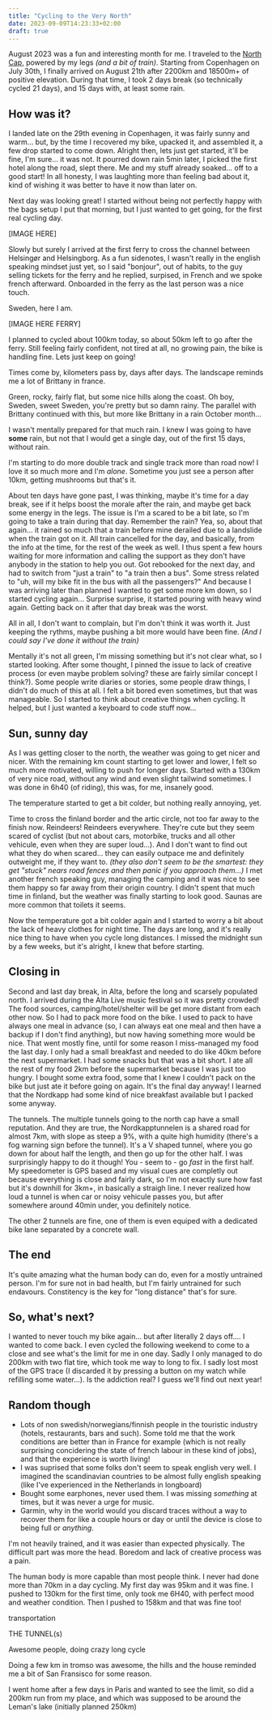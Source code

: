 ```yaml
---
title: "Cycling to the Very North"
date: 2023-09-09T14:23:33+02:00
draft: true
---
```


August 2023 was a fun and interesting month for me. I traveled to the [North Cap](https://en.wikipedia.org/wiki/North_Cape_(Norway)), powered by my legs *(and a bit of train)*.
Starting from Copenhagen on July 30th, I finally arrived on August 21th after 2200km and 18500m+ of positive elevation.
During that time, I took 2 days break (so technically cycled 21 days), and 15 days with, at least some rain.

## How was it?

I landed late on the 29th evening in Copenhagen, it was fairly sunny and warm... but, by the time I recovered my bike, upacked it, and assembled it, a few drop started to come down. Alright then, lets just get started, it'll be fine, I'm sure... it was not. It pourred down rain 5min later, I picked the first hotel along the road, slept there. Me and my stuff already soaked... off to a good start! In all honesty, I was laughting more than feeling bad about it, kind of wishing it was better to have it now than later on.

Next day was looking great! I started without being not perfectly happy with the bags setup I put that morning, but I just wanted to get going, for the first real cycling day.

[IMAGE HERE]

Slowly but surely I arrived at the first ferry to cross the channel between Helsingør and Helsingborg.
As a fun sidenotes, I wasn't really in the english speaking mindset just yet, so I said "bonjour", out of habits, to the guy selling tickets for the ferry and he replied, surpised, in French and we spoke french afterward. Onboarded in the ferry as the last person was a nice touch.

Sweden, here I am.

[IMAGE HERE FERRY]

I planned to cycled about 100km today, so about 50km left to go after the ferry. Still feeling fairly confident, not tired at all, no growing pain, the bike is handling fine. Lets just keep on going!

Times come by, kilometers pass by, days after days. The landscape reminds me a lot of Brittany in france.

Green, rocky, fairly flat, but some nice hills along the coast.
Oh boy, Sweden, sweet Sweden, you're pretty but so damn rainy. The parallel with Brittany continued with this, but more like Brittany in a rain October month...

I wasn't mentally prepared for that much rain. I knew I was going to have **some** rain, but not that I would get a single day, out of the first 15 days, without rain.

I'm starting to do more double track and single track more than road now!
I love it so much more and I'm *alone*. Sometime you just see a person after 10km, getting mushrooms but that's it.

About ten days have gone past, I was thinking, maybe it's time for a day break, see if it helps boost the morale after the rain, and maybe get back some energy in the legs.
The issue is I'm a scared to be a bit late, so I'm going to take a train during that day.
Remember the rain? Yea, so, about that again... it rained so much that a train before mine derailed due to a landslide when the train got on it.
All train cancelled for the day, and basically, from the info at the time, for the rest of the week as well.
I thus spent a few hours waiting for more information and calling the support as they don't have anybody in the station to help you out.
Got rebooked for the next day, and had to switch from "just a train" to "a train then a bus". Some stress related to "uh, will my bike fit in the bus with all the passengers?"
And because I was arriving later than planned I wanted to get some more km down, so I started cycling again... Surprise surprise, it started pouring with heavy wind again.
Getting back on it after that day break was the worst.

All in all, I don't want to complain, but I'm don't think it was worth it. Just keeping the rythms, maybe pushing a bit more would have been fine. *(And I could say I've done it without the train)*

Mentally it's not all green, I'm missing something but it's not clear what, so I started looking.
After some thought, I pinned the issue to lack of creative process (or even maybe problem solving? these are fairly similar concept I think?).
Some people write diaries or stories, some people draw things, I didn't do much of this at all. I felt a bit bored even sometimes, but that was manageable.
So I started to think about creative things when cycling. It helped, but I just wanted a keyboard to code stuff now...

## Sun, sunny day

As I was getting closer to the north, the weather was going to get nicer and nicer.
With the remaining km count starting to get lower and lower, I felt so much more motivated, willing to push for longer days.
Started with a 130km of very nice road, without any wind and even slight tailwind sometimes. I was done in 6h40 (of riding), this was, for me, insanely good.

The temperature started to get a bit colder, but nothing really annoying, yet.

Time to cross the finland border and the artic circle, not too far away to the finish now.
Reindeers! Reindeers everywhere. They're cute but they seem scared of cyclist (but not about cars, motorbike, trucks and all other vehicule, even when they are super loud...).
And I don't want to find out what they do when scared... they can easily outpace me and definitely outweight me, if they want to.
*(they also don't seem to be the smartest: they get "stuck" nears road fences and then panic if you approach them...)*
I met another french speaking guy, managing the camping and it was nice to see them happy so far away from their origin country.
I didn't spent that much time in finland, but the weather was finally starting to look good. Saunas are more common that toilets it seems.

Now the temperature got a bit colder again and I started to worry a bit about the lack of heavy clothes for night time.
The days are long, and it's really nice thing to have when you cycle long distances.
I missed the midnight sun by a few weeks, but it's alright, I knew that before starting.

## Closing in

Second and last day break, in Alta, before the long and scarsely populated north.
I arrived during the Alta Live music festival so it was pretty crowded!
The food sources, camping/hotel/shelter will be get more distant from each other now.
So I had to pack more food on the bike. I used to pack to have always one meal in advance (so, I can always eat one meal and then have a backup if I don't find anything), but now having something more would be nice. That went mostly fine, until for some reason I miss-managed my food the last day. I only had a small breakfast and needed to do like 40km before the next supermarket. I had some snacks but that was a bit short. I ate all the rest of my food 2km before the supermarket because I was just too hungry.
I bought some extra food, some that I knew I couldn't pack on the bike but just ate it before going on again.
It's the final day anyway!
I learned that the Nordkapp had some kind of nice breakfast available but I packed some anyway.

The tunnels. The multiple tunnels going to the north cap have a small reputation. And they are true, the Nordkapptunnelen is a shared road for almost 7km, with slope as steep a 9%, with a quite high humidity (there's a fog warning sign before the tunnel).
It's a V shaped tunnel, where you go down for about half the length, and then go up for the other half.
I was surprisingly happy to do it though!
You - seem to - go *fast* in the first half. My speedometer is GPS based and my visual cues are completly out because everything is close and fairly dark, so I'm not exactly sure how fast but it's downhill for 3km+, in basically a straigh line.
I never realized how loud a tunnel is when car or noisy vehicule passes you, but after somewhere around 40min under, you definitely notice.

The other 2 tunnels are fine, one of them is even equiped with a dedicated bike lane separated by a concrete wall.

## The end

It's quite amazing what the human body can do, even for a mostly untrained person.
I'm for sure not in bad health, but I'm fairly untrained for such endavours.
Constitency is the key for "long distance" that's for sure.


## So, what's next?

I wanted to never touch my bike again... but after literally 2 days off.... I wanted to come back.
I even cycled the following weekend to come to a close and see what's the limit for me in one day. Sadly I only managed to do 200km with two flat tire, which took me way to long to fix. I sadly lost most of the GPS trace (I discarded it by pressing a button on my watch while refilling some water...).
Is the addiction real? I guess we'll find out next year!


## Random though

- Lots of non swedish/norwegians/finnish people in the touristic industry (hotels, restaurants, bars and such). Some told me that the work conditions are better than in France for example (which is not really surprising concidering the state of french labour in these kind of jobs), and that the experience is worth living!
- I was suprised that some folks don't seem to speak english very well. I imagined the scandinavian countries to be almost fully english speaking (like I've experienced in the Netherlands in longboard)
- Bought some earphones, never used them. I was missing *something* at times, but it was never a urge for music.
- Garmin, why in the world would you discard traces without a way to recover them for like a couple hours or day or until the device is close to being full or *anything*.


I'm not heavily trained, and it was easier than expected physically. The difficult part was more the head. Boredom and lack of creative process was a pain.

The human body is more capable than most people think. I never had done more than 70km in a day cycling. My first day was 95km and it was fine.
I pushed to 130km for the first time, only took me 6H40, with perfect mood and weather condition. Then I pushed to 158km and that was fine too!

transportation

THE TUNNEL(s)

Awesome people, doing crazy long cycle

Doing a few km in tromso was awesome, the hills and the house reminded me a bit of San Fransisco for some reason. 

I went home after a few days in Paris and wanted to see the limit, so did a 200km run from my place, and which was supposed to be around the Leman's lake (initially planned 250km)
